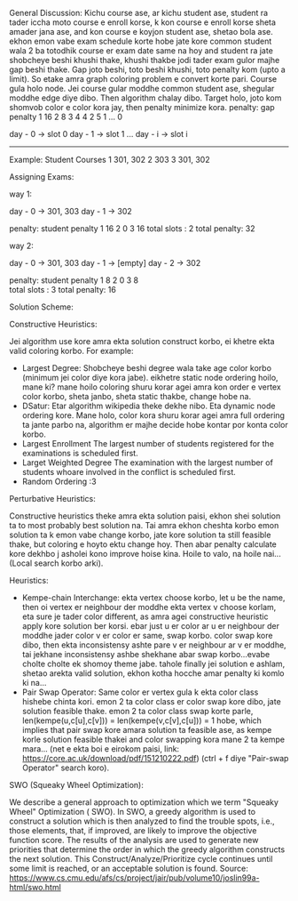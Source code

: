 General Discussion:
Kichu course ase, ar kichu student ase, student ra tader iccha moto course e
enroll korse, k kon course e enroll korse sheta amader jana ase, and kon course
e koyjon student ase, shetao bola ase. ekhon emon vabe exam schedule korte hobe
jate kore common student wala 2 ba totodhik course er exam date same na hoy and 
student ra jate shobcheye beshi khushi thake, khushi thakbe jodi tader exam gulor
majhe gap beshi thake. Gap joto beshi, toto beshi khushi, toto penalty kom (upto
a limit). So etake amra graph coloring problem e convert korte pari. Course gula 
holo node. Jei course gular moddhe common student ase, shegular moddhe edge diye 
dibo. Then algorithm chalay dibo. Target holo, joto kom shomvob color e color 
kora jay, then penalty minimize kora.
penalty: 
gap    penalty
1       16
2       8
3       4
4       2
5       1
...     0

day - 0 -> slot 0
day - 1 -> slot 1
...
day - i -> slot i
_______________________________________

Example:
Student       Courses
   1          301, 302
   2          303
   3          301, 302



Assigning Exams:

way 1:

day - 0 -> 301, 303
day - 1 -> 302

penalty: 
    student     penalty
       1          16
       2           0
       3          16 
total slots  :  2 
total penalty: 32

way 2:

day - 0 -> 301, 303
day - 1 -> [empty]
day - 2 -> 302

penalty: 
    student     penalty
       1           8
       2           0
       3           8  
total slots  :  3 
total penalty: 16


Solution Scheme:

Constructive Heuristics:

Jei algorithm use kore amra ekta solution construct korbo, ei khetre ekta valid 
coloring korbo. For example:
 - Largest Degree:
    Shobcheye beshi degree wala take age color korbo (minimum jei color diye 
    kora jabe). eikhetre static node ordering hoilo, mane ki? mane hoilo coloring 
    shuru korar agei amra kon order e vertex color korbo, sheta janbo, sheta static 
    thakbe, change hobe na.
 - DSatur:
    Etar algorithm wikipedia theke dekhe nibo. Eta dynamic node ordering kore.
    Mane holo, color kora shuru korar agei amra full ordering ta jante parbo na, 
    algorithm er majhe decide hobe kontar por konta color korbo.
 - Largest Enrollment
    The largest number of students registered for the examinations is scheduled 
    first.
 - Larget Weighted Degree
    The examination with the largest number of students whoare involved in the 
    conflict is scheduled first.
 - Random Ordering
    :3

Perturbative Heuristics:

Constructive heuristics theke amra ekta solution paisi, ekhon shei solution ta to
most probably best solution na. Tai amra ekhon cheshta korbo emon solution ta k
emon vabe change korbo, jate kore solution ta still feasible thake, but coloring
e hoyto ektu change hoy. Then abar penalty calculate kore dekhbo j asholei kono
improve hoise kina. Hoile to valo, na hoile nai... (Local search korbo arki).

Heuristics:

 - Kempe-chain Interchange:
    ekta vertex choose korbo, let u be the name, then oi vertex er neighbour der
    moddhe ekta vertex v choose korlam, eta sure je tader color different, as amra
    agei constructive heuristic apply kore solution ber korsi. ebar just u er color
    ar u er neighbour der moddhe jader color v er color er same, swap korbo. 
    color swap kore dibo, then ekta inconsistensy ashte pare v er neighbour ar v 
    er moddhe, tai jekhane inconsistensy ashbe shekhane abar swap korbo...evabe 
    cholte cholte ek shomoy theme jabe. tahole finally jei solution e ashlam,
    shetao arekta valid solution, ekhon kotha hocche amar penalty ki komlo ki na...
 - Pair Swap Operator:
    Same color er vertex gula k ekta color class hishebe chinta kori. emon 2 ta 
    color class er color swap kore dibo, jate solution feasible thake. emon 2 ta 
    color class swap korte parle, len(kempe(u,c[u],c[v])) = len(kempe(v,c[v],c[u])) = 1
    hobe, which implies that pair swap kore amara solution ta feasible ase, as 
    kempe korle solution feasible thakei and color swapping kora mane 2 ta kempe 
    mara... (net e ekta boi e eirokom paisi, link: https://core.ac.uk/download/pdf/151210222.pdf)
    (ctrl + f diye "Pair-swap Operator" search koro).

SWO (Squeaky Wheel Optimization):

We describe a general approach to optimization which we term "Squeaky Wheel" Optimization 
( SWO). In SWO, a greedy algorithm is used to construct a solution which is then 
analyzed to find the trouble spots, i.e., those elements, that, if improved, are 
likely to improve the objective function score. The results of the analysis are 
used to generate new priorities that determine the order in which the greedy 
algorithm constructs the next solution. This Construct/Analyze/Prioritize cycle 
continues until some limit is reached, or an acceptable solution is found.
Source: https://www.cs.cmu.edu/afs/cs/project/jair/pub/volume10/joslin99a-html/swo.html
    

    


